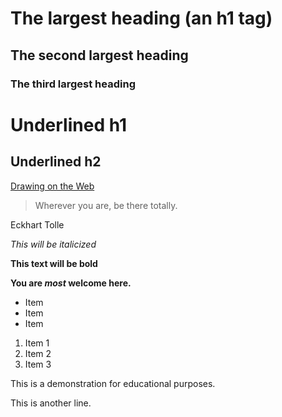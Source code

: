 # The largest heading (an h1 tag)
## The second largest heading
### The third largest heading

Underlined h1
=============

Underlined h2
-------------

[Drawing on the Web](http://cs.nyu.edu/courses/spring17/CSCI-UA.0380-002/)

> Wherever you are, be there totally.

Eckhart Tolle

*This will be italicized*

**This text will be bold**

**You are _most_ welcome here.**

- Item
- Item
- Item

1. Item 1
2. Item 2
3. Item 3

This is a demonstration for educational purposes.

This is another line.